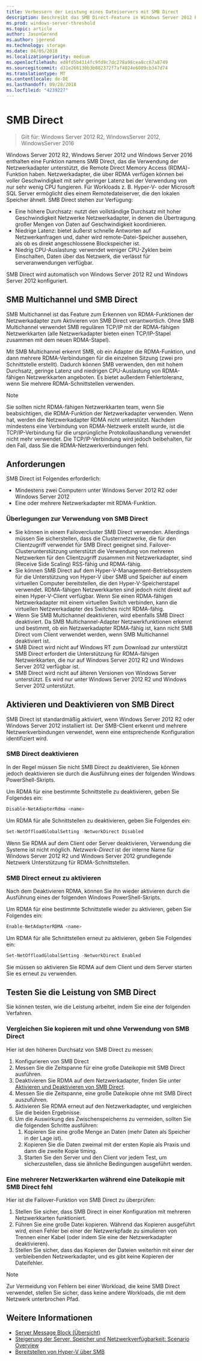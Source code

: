```yaml
---
title: Verbessern der Leistung eines Dateiservers mit SMB Direct
description: Beschreibt das SMB Direct-Feature in Windows Server 2012 R2, Windows Server 2012 und Windows Server 2016.
ms.prod: windows-server-threshold
ms.topic: article
author: JasonGerend
ms.author: jgerend
ms.technology: storage
ms.date: 04/05/2018
ms.localizationpriority: medium
ms.openlocfilehash: ed8fd5b4114fc9fd9c7dc278a98cea8cc67a8749
ms.sourcegitcommit: d31e266130b3b082372f7af4024e6089cb347d74
ms.translationtype: MT
ms.contentlocale: de-DE
ms.lasthandoff: 09/28/2018
ms.locfileid: "4239227"
---
```

# SMB Direct

>Gilt für: Windows Server 2012 R2, WindowsServer 2012, WindowsServer 2016

Windows Server 2012 R2, Windows Server 2012 und Windows Server 2016 enthalten eine Funktion namens SMB Direct, das die Verwendung der Netzwerkadapter unterstützt, die Remote Direct Memory Access (RDMA)-Funktion haben. Netzwerkadapter, die über RDMA verfügen können bei voller Geschwindigkeit mit sehr geringer Latenz bei der Verwendung von nur sehr wenig CPU fungieren. Für Workloads z. B. Hyper-V- oder Microsoft SQL Server ermöglicht dies einem Remotedateiserver, die den lokalen Speicher ähnelt. SMB Direct stehen zur Verfügung:

- Eine höhere Durchsatz: nutzt den vollständige Durchsatz mit hoher Geschwindigkeit Netzwerke Netzwerkadapter, in denen die Übertragung großer Mengen von Daten auf Geschwindigkeit koordinieren.
- Niedrige Latenz: bietet äußerst schnelle Antworten auf Netzwerkanfragen und, daher wird remote-Datei-Speicher aussehen, als ob es direkt angeschlossene Blockspeicher ist.
- Niedrig CPU-Auslastung: verwendet weniger CPU-Zyklen beim Einschalten, Daten über das Netzwerk, die verlässt für serveranwendungen verfügbar.

SMB Direct wird automatisch von Windows Server 2012 R2 und Windows Server 2012 konfiguriert.

## SMB Multichannel und SMB Direct

SMB Multichannel ist das Feature zum Erkennen von RDMA-Funktionen der Netzwerkadapter zum Aktivieren von SMB Direct verantwortlich. Ohne SMB Multichannel verwendet SMB regulären TCP/IP mit der RDMA-fähigen Netzwerkkarten (alle Netzwerkadapter bieten einen TCP/IP-Stapel zusammen mit dem neuen RDMA-Stapel).

Mit SMB Multichannel erkennt SMB, ob ein Adapter die RDMA-Funktion, und dann mehrere RDMA-Verbindungen für die einzelnen Sitzung (zwei pro Schnittstelle erstellt). Dadurch können SMB verwenden, den mit hohem Durchsatz, geringe Latenz und niedrigen CPU-Auslastung von RDMA-fähigen Netzwerkkarten angeboten. Es bietet außerdem Fehlertoleranz, wenn Sie mehrere RDMA-Schnittstellen verwenden.

>[!NOTE]
>Sie sollten nicht RDMA-fähigen Netzwerkkarten team, wenn Sie beabsichtigen, die RDMA-Funktion der Netzwerkadapter verwenden. Wenn hat, werden die Netzwerkadapter RDMA nicht unterstützt.
>Nachdem mindestens eine Verbindung von RDMA-Netzwerk erstellt wurde, ist die TCP/IP-Verbindung für die ursprüngliche Protokollaushandlung verwendet nicht mehr verwendet. Die TCP/IP-Verbindung wird jedoch beibehalten, für den Fall, dass Sie die RDMA-Netzwerkverbindungen fehl.

## Anforderungen

SMB Direct ist Folgendes erforderlich:

- Mindestens zwei Computern unter Windows Server 2012 R2 oder Windows Server 2012
- Eine oder mehrere Netzwerkadapter mit RDMA-Funktion.

### Überlegungen zur Verwendung von SMB Direct

- Sie können in einem Failovercluster SMB Direct verwenden. Allerdings müssen Sie sicherstellen, dass die Clusternetzwerke, die für den Clientzugriff verwendet für SMB Direct geeignet sind. Failover-Clusterunterstützung unterstützt die Verwendung von mehreren Netzwerken für den Clientzugriff zusammen mit Netzwerkadapter, sind (Receive Side Scaling) RSS-fähig und RDMA-fähig.
- Sie können SMB Direct auf dem Hyper-V-Management-Betriebssystem für die Unterstützung von Hyper-V über SMB und Speicher auf einem virtuellen Computer bereitstellen, die den Hyper-V-Speicherstapel verwendet. RDMA-fähigen Netzwerkkarten sind jedoch nicht direkt auf einen Hyper-V-Client verfügbar. Wenn Sie einen RDMA-fähigen Netzwerkadapter mit einem virtuellen Switch verbinden, kann die virtuellen Netzwerkadapter des Switches nicht RDMA-fähig.
- Wenn Sie SMB Multichannel deaktivieren, wird ebenfalls SMB Direct deaktiviert. Da SMB Multichannel-Adapter Netzwerkfunktionen erkennt und bestimmt, ob ein Netzwerkadapter RDMA-fähig ist, kann nicht SMB Direct vom Client verwendet werden, wenn SMB Multichannel deaktiviert ist.
- SMB Direct wird nicht auf Windows RT zum Download zur unterstützt SMB Direct erfordert die Unterstützung für RDMA-fähigen Netzwerkkarten, die nur auf Windows Server 2012 R2 und Windows Server 2012 verfügbar ist.
- SMB Direct wird nicht auf älteren Versionen von Windows Server unterstützt. Es wird nur unter Windows Server 2012 R2 und Windows Server 2012 unterstützt.

## Aktivieren und Deaktivieren von SMB Direct

SMB Direct ist standardmäßig aktiviert, wenn Windows Server 2012 R2 oder Windows Server 2012 installiert ist. Der SMB-Client erkennt und mehrere Netzwerkverbindungen verwendet, wenn eine entsprechende Konfiguration identifiziert wird.

### SMB Direct deaktivieren

In der Regel müssen Sie nicht SMB Direct zu deaktivieren, Sie können jedoch deaktivieren sie durch die Ausführung eines der folgenden Windows PowerShell-Skripts.

Um RDMA für eine bestimmte Schnittstelle zu deaktivieren, geben Sie Folgendes ein:

```PowerShell
Disable-NetAdapterRdma <name>
```

Um RDMA für alle Schnittstellen zu deaktivieren, geben Sie Folgendes ein:

```PowerShell
Set-NetOffloadGlobalSetting -NetworkDirect Disabled
```

Wenn Sie RDMA auf dem Client oder Server deaktivieren, Verwendung die Systeme ist nicht möglich. *Netzwerk-Direct* ist der interne Name für Windows Server 2012 R2 und Windows Server 2012 grundlegende Netzwerk Unterstützung für RDMA-Schnittstellen.

### SMB Direct erneut zu aktivieren

Nach dem Deaktivieren RDMA, können Sie ihn wieder aktivieren durch die Ausführung eines der folgenden Windows PowerShell-Skripts.

Um RDMA für eine bestimmte Schnittstelle wieder zu aktivieren, geben Sie Folgendes ein:

```PowerShell
Enable-NetAdapterRDMA <name>
```

Um RDMA für alle Schnittstellen erneut zu aktivieren, geben Sie Folgendes ein:

```PowerShell
Set-NetOffloadGlobalSetting -NetworkDirect Enabled
```

Sie müssen so aktivieren Sie RDMA auf dem Client und dem Server starten Sie es erneut zu verwenden.

## Testen Sie die Leistung von SMB Direct

Sie können testen, wie die Leistung arbeitet, indem Sie eine der folgenden Verfahren.

### Vergleichen Sie kopieren mit und ohne Verwendung von SMB Direct

Hier ist den höheren Durchsatz von SMB Direct zu messen:

1. Konfigurieren von SMB Direct
2. Messen Sie die Zeitspanne für eine große Dateikopie mit SMB Direct ausführen.
3. Deaktivieren Sie RDMA auf dem Netzwerkadapter, finden Sie unter [Aktivieren und Deaktivieren von SMB Direct](#enabling-and-disabling-smb-direct).
4. Messen Sie die Zeitspanne, eine große Dateikopie ohne mit SMB Direct auszuführen.
5. Aktivieren Sie RDMA erneut auf den Netzwerkadapter, und vergleichen Sie die beiden Ergebnisse.
6. Um die Auswirkung des Zwischenspeicherns zu vermeiden, sollten Sie die folgenden Schritte ausführen:
    1. Kopieren Sie eine große Menge an Daten (mehr Daten als Speicher in der Lage ist).
    2. Kopieren Sie die Daten zweimal mit der ersten Kopie als Praxis und dann die zweite Kopie timing.
    3. Starten Sie den Server und den Client vor jedem Test, um sicherzustellen, dass sie ähnliche Bedingungen ausgeführt werden.

### Eine mehrerer Netzwerkkarten während eine Dateikopie mit SMB Direct fehl

Hier ist die Failover-Funktion von SMB Direct zu überprüfen:

1. Stellen Sie sicher, dass SMB Direct in einer Konfiguration mit mehreren Netzwerkkarten funktioniert.
2. Führen Sie eine große Datei kopieren. Während das Kopieren ausgeführt wird, einen Fehler bei einer der Netzwerkpfade zu simulieren von Trennen einer Kabel (oder indem Sie eine der Netzwerkadapter deaktivieren).
3. Stellen Sie sicher, dass das Kopieren der Dateien weiterhin mit einer der verbleibenden Netzwerkadapter, und es gibt keine Kopieren der Dateifehler.

>[!NOTE]
>Zur Vermeidung von Fehlern bei einer Workload, die keine SMB Direct verwendet, stellen Sie sicher, dass keine andere Workloads, die mit dem Netzwerk unterbrochen Pfad.

## Weitere Informationen

- [Server Message Block (Übersicht)](file-server-smb-overview.md)
- [Steigerung der Server, Speicher und Netzwerkverfügbarkeit: Scenario Overview](<https://docs.microsoft.com/previous-versions/windows/it-pro/windows-server-2012-r2-and-2012/hh831437(v%3dws.11)>)
- [Bereitstellen von Hyper-V über SMB](<https://docs.microsoft.com/previous-versions/windows/it-pro/windows-server-2012-r2-and-2012/jj134187(v%3dws.11)>)
